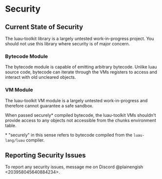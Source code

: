 # Security

## Current State of Security

The luau-toolkit library is a largely untested work-in-progress project. You
should not use this library where security is of major concern.

### Bytecode Module

The bytecode module is capable of emitting arbitrary bytecode. Unlike luau
source code, bytecode can iterate through the VMs registers to access and
interact with old uncleared objects.

### VM Module

The luau-toolkit VM module is a largely untested work-in-progress and therefore
cannot guarantee a safe sandbox.

When passed securely\* compiled bytecode, the luau-toolkit VMs shouldn't provide
access to any objects not accessible from the chunks environment table.

\* "securely" in this sense refers to bytecode compiled from the
`luau-lang/luau` compiler.

## Reporting Security Issues

To report any security issues, message me on Discord @plainengish
<203958045640884234>.
